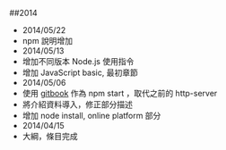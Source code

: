 ##2014

 * 2014/05/22
  * npm 說明增加
 * 2014/05/13
  * 增加不同版本 Node.js 使用指令
  * 增加 JavaScript basic, 最初章節
 * 2014/05/06
  * 使用 [gitbook](http://www.gitbook.io/) 作為 npm start ，取代之前的 http-server
  * 將介紹資料導入，修正部分描述
  * 增加 node install, online platform 部分
 * 2014/04/15
  * 大綱，條目完成
